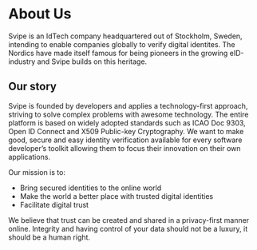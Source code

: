 # About Us

Svipe is an IdTech company headquartered out of Stockholm, Sweden, intending to enable companies globally to verify digital identites. The Nordics have made itself famous for being pioneers in the growing eID-industry and Svipe builds on this heritage.

## Our story

Svipe is founded by developers and applies a technology-first approach, striving to solve complex problems with awesome technology. The entire platform is based on widely adopted standards such as ICAO Doc 9303, Open ID Connect and X509 Public-key Cryptography. We want to make good, secure and easy identity verification available for every software developer’s toolkit allowing them to focus their innovation on their own applications.

Our mission is to:
- Bring secured identities to the online world
- Make the world a better place with trusted digital identities
- Facilitate digital trust

We believe that trust can be created and shared in a privacy-first manner online. Integrity and having control of your data should not be a luxury, it should be a human right.
